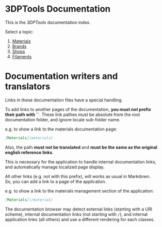 # 3DPTools Documentation

This is the *3DPTools* documentation index.

Select a topic:

1. [Materials](/doc/en/materials)
2. [Brands](/doc/en/brands)
3. [Shops](/doc/en/shops)
4. [Filaments](/doc/en/filaments)
 
 
# Documentation writers and translators

Links in these documentation files have a special handling.
  
To add links to another pages of the documentation, **you must _not_ prefix their path with ``**. 
These link pathes must be absolute from the root documentation folder, and ignore locale sub-folder name.

e.g. to show a link to the materials documentation page:
```markdown
[Materials](materials)
```

Also, the path **must not be translated** and **must be the same as the original english reference links**.    

This is necessary for the application to handle internal documentation links, and automatically manage localized page display.

All other links (e.g. not with this prefix), will works as usual in Markdown. So, you can add a link to a page of the application. 

e.g. to show a link to the materials management section of the application:

```markdown
[Materials](/material)
```

The documentation browser may detect external links (starting with a URI scheme), internal documentation links 
(not starting with `/`), and internal application links (all others) and use a different rendering for each classes.